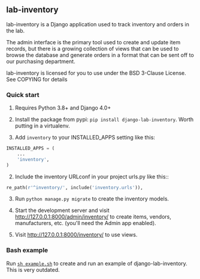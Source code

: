 
## lab-inventory

lab-inventory is a Django application used to track inventory and orders in the lab.

The admin interface is the primary tool used to create and update item records, but there is a growing collection of views that can be used to browse the database and generate orders in a format that can be sent off to our purchasing department.

lab-inventory is licensed for you to use under the BSD 3-Clause License. See COPYING for details

### Quick start

1. Requires Python 3.8+ and Django 4.0+

1. Install the package from pypi: `pip install django-lab-inventory`. Worth putting in a virtualenv.

1. Add `inventory` to your INSTALLED_APPS setting like this:

```python
INSTALLED_APPS = (
    ...
    'inventory',
)
```

2. Include the inventory URLconf in your project urls.py like this::

```python
re_path(r'^inventory/', include('inventory.urls')),
```

3. Run `python manage.py migrate` to create the inventory models.

4. Start the development server and visit http://127.0.0.1:8000/admin/inventory/
   to create items, vendors, manufacturers, etc. (you'll need the Admin app enabled).

5. Visit http://127.0.0.1:8000/inventory/ to use views.

### Bash example

Run [`sh example.sh`](example.sh) to create and run an example of django-lab-inventory. This is very outdated.
